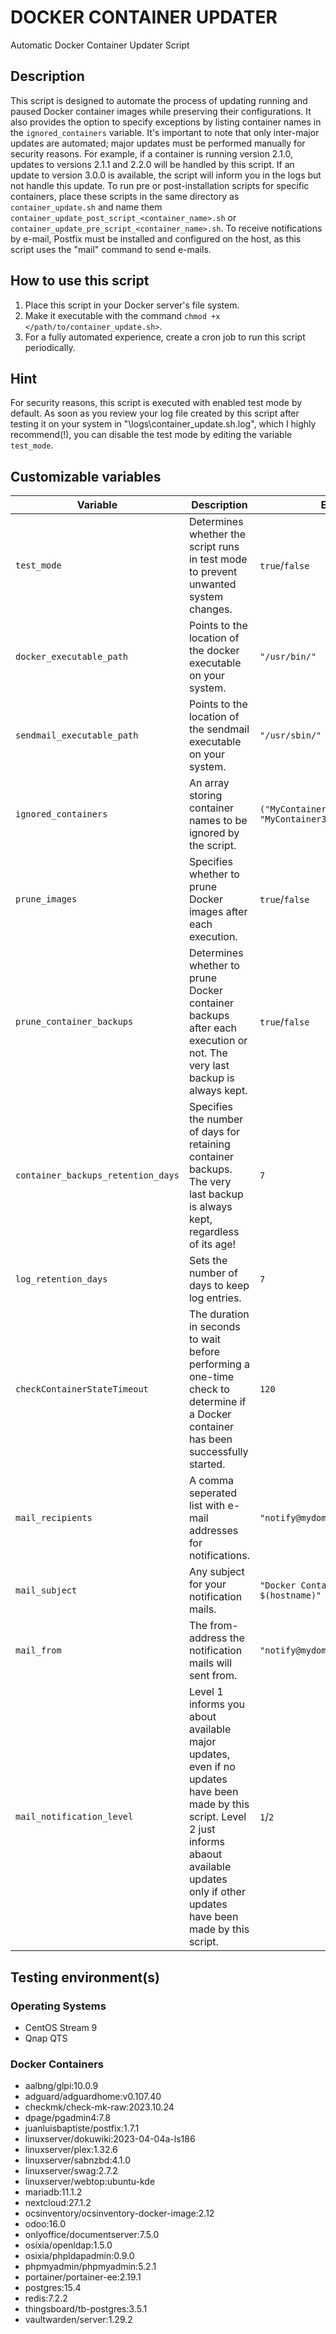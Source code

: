 # DOCKER CONTAINER UPDATER
Automatic Docker Container Updater Script
 
## Description
This script is designed to automate the process of updating running and paused Docker container images while preserving their configurations. It also provides the option to specify exceptions by listing container names in the `ignored_containers` variable.
It's important to note that only inter-major updates are automated; major updates must be performed manually for security reasons. For example, if a container is running version 2.1.0, updates to versions 2.1.1 and 2.2.0 will be handled by this script. If an update to version 3.0.0 is available, the script will inform you in the logs but not handle this update.
To run pre or post-installation scripts for specific containers, place these scripts in the same directory as `container_update.sh` and name them `container_update_post_script_<container_name>.sh` or `container_update_pre_script_<container_name>.sh`.
To receive notifications by e-mail, Postfix must be installed and configured on the host, as this script uses the "mail" command to send e-mails.
 
## How to use this script
1. Place this script in your Docker server's file system.
2. Make it executable with the command `chmod +x </path/to/container_update.sh>`.
3. For a fully automated experience, create a cron job to run this script periodically.
 
## Hint
For security reasons, this script is executed with enabled test mode by default. As soon as you review your log file created by this script after testing it on your system in "<scriptpath>\logs\container_update.sh.log", which I highly recommend(!), you can disable the test mode by editing the variable `test_mode`.
 
## Customizable variables
 
| Variable                           | Description      | Example Values                                         |
| ---------------------------------- | ---------------- | ------------------------------------------------------ |
| `test_mode`                        | Determines whether the script runs in test mode to prevent unwanted system changes. | `true`/`false` |
| `docker_executable_path`           | Points to the location of the docker executable on your system. | `"/usr/bin/"` |
| `sendmail_executable_path`         | Points to the location of the sendmail executable on your system. | `"/usr/sbin/"` |
| `ignored_containers`               | An array storing container names to be ignored by the script. | `("MyContainer1" "MyContainer2" "MyContainer3")` |
| `prune_images`                     | Specifies whether to prune Docker images after each execution. | `true`/`false` |
| `prune_container_backups`          | Determines whether to prune Docker container backups after each execution or not. The very last backup is always kept. | `true`/`false` |
| `container_backups_retention_days` | Specifies the number of days for retaining container backups. The very last backup is always kept, regardless of its age! | `7` |
| `log_retention_days`               | Sets the number of days to keep log entries. | `7` |
| `checkContainerStateTimeout`       | The duration in seconds to wait before performing a one-time check to determine if a Docker container has been successfully started. | `120` |
| `mail_recipients`                  | A comma seperated list with e-mail addresses for notifications. | `"notify@mydomain.com,my.mail@gmail.com"` |
| `mail_subject`                     | Any subject for your notification mails. | `"Docker Container Update Report from $(hostname)"` |
| `mail_from`                        | The from-address the notification mails will sent from. | `"notify@mydomain.com"` |
| `mail_notification_level`          | Level 1 informs you about available major updates, even if no updates have been made by this script. Level 2 just informs abaout available updates only if other updates have been made by this script. | `1`/`2` |
 
## Testing environment(s)
### Operating Systems
- CentOS Stream 9
- Qnap QTS
 
### Docker Containers
- aalbng/glpi:10.0.9
- adguard/adguardhome:v0.107.40
- checkmk/check-mk-raw:2023.10.24
- dpage/pgadmin4:7.8
- juanluisbaptiste/postfix:1.7.1
- linuxserver/dokuwiki:2023-04-04a-ls186
- linuxserver/plex:1.32.6
- linuxserver/sabnzbd:4.1.0
- linuxserver/swag:2.7.2
- linuxserver/webtop:ubuntu-kde
- mariadb:11.1.2
- nextcloud:27.1.2
- ocsinventory/ocsinventory-docker-image:2.12
- odoo:16.0
- onlyoffice/documentserver:7.5.0
- osixia/openldap:1.5.0
- osixia/phpldapadmin:0.9.0
- phpmyadmin/phpmyadmin:5.2.1
- portainer/portainer-ee:2.19.1
- postgres:15.4
- redis:7.2.2
- thingsboard/tb-postgres:3.5.1
- vaultwarden/server:1.29.2
